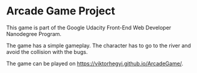 # Arcade Game Project

This game is part of the Google Udacity Front-End Web Developer Nanodegree Program.

The game has a simple gameplay. The character has to go to the river
and avoid the collision with the bugs.

The game can be played on https://viktorhegyi.github.io/ArcadeGame/.
